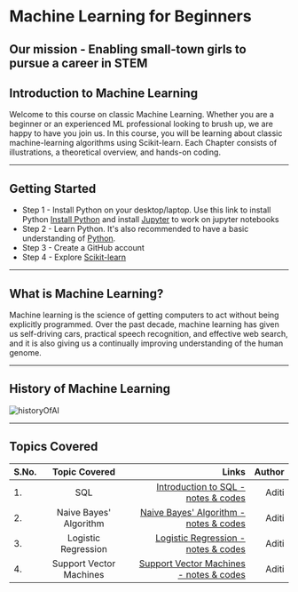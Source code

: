 # Machine Learning for Beginners
## Our mission - Enabling small-town girls to pursue a career in STEM

## Introduction to Machine Learning
Welcome to this course on classic Machine Learning. Whether you are a beginner or an experienced ML professional looking to brush up, we are happy to have you join us. In this course, you will be learning about classic machine-learning algorithms using Scikit-learn. Each Chapter consists of illustrations, a theoretical overview, and hands-on coding.

_______________________________________________________________________________________________________________________________________________________________________________________________

## Getting Started

* Step 1 - Install Python on your desktop/laptop. Use this link to install Python [Install Python](https://www.python.org/about/gettingstarted/) and install [Jupyter](https://jupyter.org/install) to work on jupyter notebooks
* Step 2 - Learn Python. It's also recommended to have a basic understanding of [Python](https://www.learnpython.org/).
* Step 3 - Create a GitHub account
* Step 4 - Explore [Scikit-learn](https://scikit-learn.org/stable/user_guide.html)

_______________________________________________________________________________________________________________________________________________________________________________________________

## What is Machine Learning?

Machine learning is the science of getting computers to act without being explicitly programmed. Over the past decade, machine learning has given us self-driving cars, practical speech recognition, and effective web search, and it is also giving us a continually improving understanding of the human genome.

_______________________________________________________________________________________________________________________________________________________________________________________________

## History of Machine Learning

![historyOfAI](https://github.com/Squirrels-tech/Squirrels-tech.github.io/assets/20395827/476ceb6a-214d-4749-932f-0142bb06d685)



_______________________________________________________________________________________________________________________________________________________________________________________________
## Topics Covered

| S.No. | Topic Covered | Links | Author 
| :---         |     :---:      |          ---: |          ---: |
| 1.   | SQL    | [Introduction to SQL - notes & codes](https://github.com/Squirrels-tech/Machine-Learning-for-Beginners/blob/main/SQL/SQL%20GUIDE.pdf) | Aditi
| 2.    | Naive Bayes' Algorithm       | [Naive Bayes' Algorithm - notes & codes](https://github.com/Squirrels-tech/Squirrels-tech.github.io/blob/main/naiveBayes/naiveBayes.ipynb) | Aditi
| 3.   | Logistic Regression   | [Logistic Regression - notes & codes](https://github.com/Squirrels-tech/Squirrels-tech.github.io/blob/main/logisticRegression/logisticRegressionConcepts.ipynb)| Aditi
| 4.    | Support Vector Machines      | [Support Vector Machines - notes & codes](https://github.com/Squirrels-tech/Squirrels-tech.github.io/blob/main/SVM/SVM(start%20to%20finish).ipynb) | Aditi









